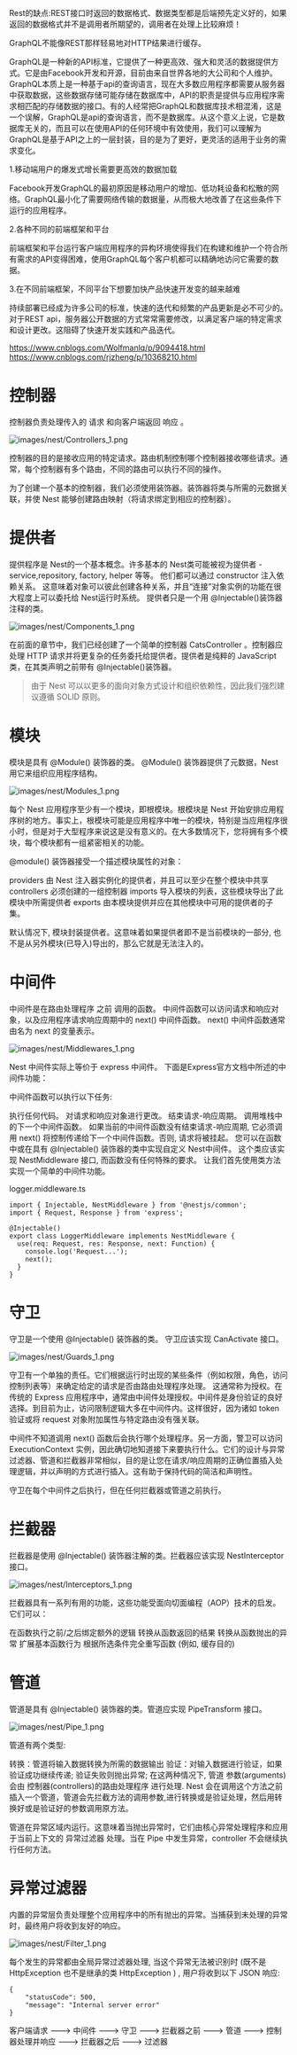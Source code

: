 Rest的缺点:REST接口时返回的数据格式、数据类型都是后端预先定义好的，如果返回的数据格式并不是调用者所期望的，调用者在处理上比较麻烦！

GraphQL不能像REST那样轻易地对HTTP结果进行缓存。

GraphQL是一种新的API标准，它提供了一种更高效、强大和灵活的数据提供方式。它是由Facebook开发和开源，目前由来自世界各地的大公司和个人维护。GraphQL本质上是一种基于api的查询语言，现在大多数应用程序都需要从服务器中获取数据，这些数据存储可能存储在数据库中，API的职责是提供与应用程序需求相匹配的存储数据的接口。有的人经常把GraphQL和数据库技术相混淆，这是一个误解，GraphQL是api的查询语言，而不是数据库。从这个意义上说，它是数据库无关的，而且可以在使用API的任何环境中有效使用，我们可以理解为GraphQL是基于API之上的一层封装，目的是为了更好，更灵活的适用于业务的需求变化。 

1.移动端用户的爆发式增长需要更高效的数据加载

Facebook开发GraphQL的最初原因是移动用户的增加、低功耗设备和松散的网络。GraphQL最小化了需要网络传输的数据量，从而极大地改善了在这些条件下运行的应用程序。

2.各种不同的前端框架和平台

前端框架和平台运行客户端应用程序的异构环境使得我们在构建和维护一个符合所有需求的API变得困难，使用GraphQL每个客户机都可以精确地访问它需要的数据。

3.在不同前端框架，不同平台下想要加快产品快速开发变的越来越难

持续部署已经成为许多公司的标准，快速的迭代和频繁的产品更新是必不可少的。对于REST api，服务器公开数据的方式常常需要修改，以满足客户端的特定需求和设计更改。这阻碍了快速开发实践和产品迭代。

https://www.cnblogs.com/Wolfmanlq/p/9094418.html
https://www.cnblogs.com/rjzheng/p/10368210.html

# 控制器

控制器负责处理传入的 请求 和向客户端返回 响应 。

![images/nest/Controllers_1.png](images/nest/Controllers_1.png)

控制器的目的是接收应用的特定请求。路由机制控制哪个控制器接收哪些请求。通常，每个控制器有多个路由，不同的路由可以执行不同的操作。

为了创建一个基本的控制器，我们必须使用装饰器。装饰器将类与所需的元数据关联，并使 Nest 能够创建路由映射（将请求绑定到相应的控制器）。

# 提供者

提供程序是 Nest的一个基本概念。许多基本的 Nest类可能被视为提供者 - service,repository, factory, helper 等等。 他们都可以通过 constructor 注入依赖关系。 这意味着对象可以彼此创建各种关系，并且“连接”对象实例的功能在很大程度上可以委托给 Nest运行时系统。 提供者只是一个用 @Injectable()装饰器注释的类。

![images/nest/Components_1.png](images/nest/Components_1.png)

在前面的章节中，我们已经创建了一个简单的控制器 CatsController 。控制器应处理 HTTP 请求并将更复杂的任务委托给提供者。提供者是纯粹的 JavaScript 类，在其类声明之前带有 @Injectable()装饰器。

> 由于 Nest 可以以更多的面向对象方式设计和组织依赖性，因此我们强烈建议遵循 SOLID 原则。

# 模块

模块是具有 @Module() 装饰器的类。 @Module() 装饰器提供了元数据，Nest 用它来组织应用程序结构。

![images/nest/Modules_1.png](images/nest/Modules_1.png)

每个 Nest 应用程序至少有一个模块，即根模块。根模块是 Nest 开始安排应用程序树的地方。事实上，根模块可能是应用程序中唯一的模块，特别是当应用程序很小时，但是对于大型程序来说这是没有意义的。在大多数情况下，您将拥有多个模块，每个模块都有一组紧密相关的功能。

@module() 装饰器接受一个描述模块属性的对象：

providers	由 Nest 注入器实例化的提供者，并且可以至少在整个模块中共享
controllers	必须创建的一组控制器
imports	导入模块的列表，这些模块导出了此模块中所需提供者
exports	由本模块提供并应在其他模块中可用的提供者的子集。

默认情况下, 模块封装提供者。这意味着如果提供者即不是当前模块的一部分, 也不是从另外模块(已导入)导出的，那么它就是无法注入的。

# 中间件

中间件是在路由处理程序 之前 调用的函数。 中间件函数可以访问请求和响应对象，以及应用程序请求响应周期中的 next() 中间件函数。 next() 中间件函数通常由名为 next 的变量表示。

![images/nest/Middlewares_1.png](images/nest/Middlewares_1.png)

Nest 中间件实际上等价于 express 中间件。 下面是Express官方文档中所述的中间件功能：

中间件函数可以执行以下任务:

执行任何代码。
对请求和响应对象进行更改。
结束请求-响应周期。
调用堆栈中的下一个中间件函数。
如果当前的中间件函数没有结束请求-响应周期, 它必须调用 next() 将控制传递给下一个中间件函数。否则, 请求将被挂起。
您可以在函数中或在具有 @Injectable() 装饰器的类中实现自定义 Nest中间件。 这个类应该实现 NestMiddleware 接口, 而函数没有任何特殊的要求。 让我们首先使用类方法实现一个简单的中间件功能。

logger.middleware.ts

```base
import { Injectable, NestMiddleware } from '@nestjs/common';
import { Request, Response } from 'express';

@Injectable()
export class LoggerMiddleware implements NestMiddleware {
  use(req: Request, res: Response, next: Function) {
    console.log('Request...');
    next();
  }
}
```

# 守卫

守卫是一个使用 @Injectable() 装饰器的类。 守卫应该实现 CanActivate 接口。

![images/nest/Guards_1.png](images/nest/Guards_1.png)

守卫有一个单独的责任。它们根据运行时出现的某些条件（例如权限，角色，访问控制列表等）来确定给定的请求是否由路由处理程序处理。 这通常称为授权。在传统的 Express 应用程序中，通常由中间件处理授权。中间件是身份验证的良好选择。到目前为止，访问限制逻辑大多在中间件内。这样很好，因为诸如 token 验证或将 request 对象附加属性与特定路由没有强关联。

中间件不知道调用 next() 函数后会执行哪个处理程序。另一方面，警卫可以访问 ExecutionContext 实例，因此确切地知道接下来要执行什么。它们的设计与异常过滤器、管道和拦截器非常相似，目的是让您在请求/响应周期的正确位置插入处理逻辑，并以声明的方式进行插入。这有助于保持代码的简洁和声明性。

守卫在每个中间件之后执行，但在任何拦截器或管道之前执行。

# 拦截器

拦截器是使用 @Injectable() 装饰器注解的类。拦截器应该实现 NestInterceptor 接口。

![images/nest/Interceptors_1.png](images/nest/Interceptors_1.png)

拦截器具有一系列有用的功能，这些功能受面向切面编程（AOP）技术的启发。它们可以：

在函数执行之前/之后绑定额外的逻辑
转换从函数返回的结果
转换从函数抛出的异常
扩展基本函数行为
根据所选条件完全重写函数 (例如, 缓存目的)


# 管道

管道是具有 @Injectable() 装饰器的类。管道应实现 PipeTransform 接口。

![images/nest/Pipe_1.png](images/nest/Pipe_1.png)

管道有两个类型:

转换：管道将输入数据转换为所需的数据输出
验证：对输入数据进行验证，如果验证成功继续传递; 验证失败则抛出异常;
在这两种情况下, 管道 参数(arguments) 会由 控制器(controllers)的路由处理程序 进行处理. Nest 会在调用这个方法之前插入一个管道，管道会先拦截方法的调用参数,进行转换或是验证处理，然后用转换好或是验证好的参数调用原方法。

管道在异常区域内运行。这意味着当抛出异常时，它们由核心异常处理程序和应用于当前上下文的 异常过滤器 处理。当在 Pipe 中发生异常，controller 不会继续执行任何方法。


# 异常过滤器

内置的异常层负责处理整个应用程序中的所有抛出的异常。当捕获到未处理的异常时，最终用户将收到友好的响应。

![images/nest/Filter_1.png](images/nest/Filter_1.png)

每个发生的异常都由全局异常过滤器处理, 当这个异常无法被识别时 (既不是 HttpException 也不是继承的类 HttpException ) , 用户将收到以下 JSON 响应:

```
{
    "statusCode": 500,
    "message": "Internal server error"
}
```

客户端请求 ---> 中间件 ---> 守卫 ---> 拦截器之前 ---> 管道 ---> 控制器处理并响应 ---> 拦截器之后 ---> 过滤器
